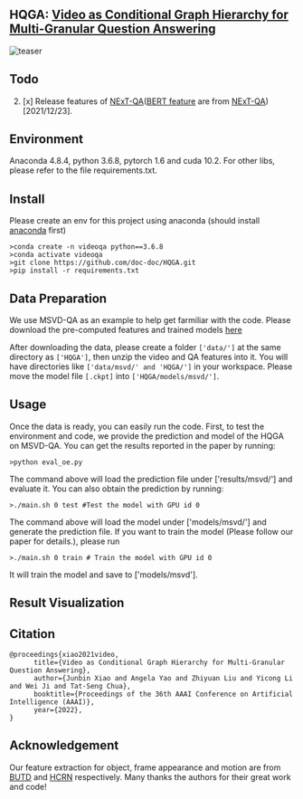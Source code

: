 ## HQGA: [Video as Conditional Graph Hierarchy for Multi-Granular Question Answering](https://arxiv.org/pdf/2112.06197.pdf)

![teaser](https://github.com/doc-doc/HQGA/blob/main/introduction.png)

## Todo
2. [x] Release features of [NExT-QA](https://drive.google.com/file/d/1vU9IEW0GvXz3wzumfu9X8lm4ri2SBjLB/view?usp=sharing)([BERT feature](https://drive.google.com/file/d/1KtpduE0SViUYFjZq81hlSmgEr7e2QrUa/view?usp=sharing) are from [NExT-QA](https://github.com/doc-doc/NExT-QA))[2021/12/23].

## Environment

Anaconda 4.8.4, python 3.6.8, pytorch 1.6 and cuda 10.2. For other libs, please refer to the file requirements.txt.

## Install
Please create an env for this project using anaconda (should install [anaconda](https://docs.anaconda.com/anaconda/install/linux/) first)
```
>conda create -n videoqa python==3.6.8
>conda activate videoqa
>git clone https://github.com/doc-doc/HQGA.git
>pip install -r requirements.txt
```
## Data Preparation
We use MSVD-QA as an example to help get farmiliar with the code. Please download the pre-computed features and trained models [here](https://drive.google.com/file/d/1MrupFq8jubEA4nEl4CppR5Rddz9rW_6Z/view?usp=sharing)

After downloading the data, please create a folder ```['data/']``` at the same directory as ```['HQGA']```, then unzip the video and QA features into it. You will have directories like ```['data/msvd/' and 'HQGA/']``` in your workspace. Please move the model file ```[.ckpt]``` into ```['HQGA/models/msvd/']```. 


## Usage
Once the data is ready, you can easily run the code. First, to test the environment and code, we provide the prediction and model of the HQGA on MSVD-QA. 
You can get the results reported in the paper by running: 
```
>python eval_oe.py
```
The command above will load the prediction file under ['results/msvd/'] and evaluate it. 
You can also obtain the prediction by running: 
```
>./main.sh 0 test #Test the model with GPU id 0
```
The command above will load the model under ['models/msvd/'] and generate the prediction file.
If you want to train the model (Please follow our paper for details.), please run
```
>./main.sh 0 train # Train the model with GPU id 0
```
It will train the model and save to ['models/msvd']. 

## Result Visualization


## Citation
```
@proceedings{xiao2021video,
      title={Video as Conditional Graph Hierarchy for Multi-Granular Question Answering}, 
      author={Junbin Xiao and Angela Yao and Zhiyuan Liu and Yicong Li and Wei Ji and Tat-Seng Chua},
      booktitle={Proceedings of the 36th AAAI Conference on Artificial Intelligence (AAAI)},
      year={2022},
}
```
## Acknowledgement
Our feature extraction for object, frame appearance and motion are from [BUTD](https://github.com/peteanderson80/bottom-up-attention) and [HCRN](https://github.com/thaolmk54/hcrn-videoqa) respectively. Many thanks the authors for their great work and code!
